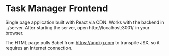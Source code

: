 # Task Manager Frontend

Single page application built with React via CDN. Works with the backend in ../server.
After starting the server, open http://localhost:3001/ in your browser.

The HTML page pulls Babel from https://unpkg.com to transpile JSX, so it requires an Internet connection.
